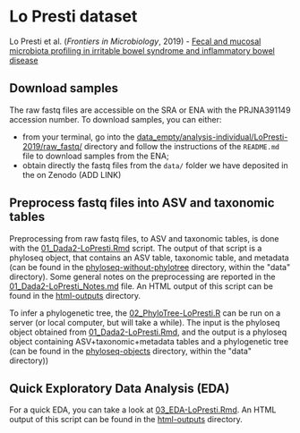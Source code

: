 # Lo Presti dataset
Lo Presti et al. (_Frontiers in Microbiology_, 2019) - [Fecal and mucosal microbiota profiling in irritable bowel syndrome and inflammatory bowel disease][1]

[1]: https://www.frontiersin.org/articles/10.3389/fmicb.2019.01655/full


## Download samples

The raw fastq files are accessible on the SRA or ENA with the PRJNA391149 accession number. To download samples, you can either:
- from your terminal, go into the [data_empty/analysis-individual/LoPresti-2019/raw_fastq/](data_empty/analysis-individual/LoPresti-2019/raw_fastq/) directory and follow the instructions of the `README.md` file to download samples from the ENA;
- obtain directly the fastq files from the `data/` folder we have deposited in the on Zenodo (ADD LINK)


## Preprocess fastq files into ASV and taxonomic tables

Preprocessing from raw fastq files, to ASV and taxonomic tables, is done with the [01_Dada2-LoPresti.Rmd](01_Dada2-LoPresti.Rmd) script. The output of that script is a phyloseq object, that contains an ASV table, taxonomic table, and metadata (can be found in the [phyloseq-without-phylotree](../../../data/phyloseq-objects/phyloseq-without-phylotree/) directory, within the "data" directory). Some general notes on the preprocessing are reported in the [01_Dada2-LoPresti_Notes.md](01_Dada2-LoPresti_Notes.md) file. An HTML output of this script can be found in the [html-outputs](./html-outputs/) directory.

To infer a phylogenetic tree, the [02_PhyloTree-LoPresti.R](02_PhyloTree-LoPresti.R) can be run on a server (or local computer, but will take a while). The input is the phyloseq object obtained from [01_Dada2-LoPresti.Rmd](01_Dada2-LoPresti.Rmd), and the output is a phyloseq object containing ASV+taxonomic+metadata tables and a phylogenetic tree (can be found in the [phyloseq-objects](../../../data/phyloseq-objects/) directory, within the "data" directory))


## Quick Exploratory Data Analysis (EDA)

For a quick EDA, you can take a look at [03_EDA-LoPresti.Rmd](03_EDA-LoPresti.Rmd). An HTML output of this script can be found in the [html-outputs](./html-outputs/) directory.